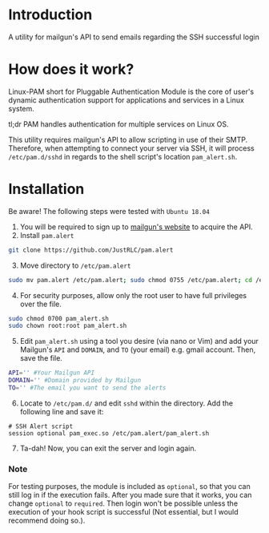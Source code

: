 # Introduction
A utility for mailgun's API to send emails regarding the SSH successful login
# How does it work?
Linux-PAM short for Pluggable Authentication Module is the core of user's dynamic authentication support for applications and services in a Linux system. 

tl;dr PAM handles authentication for multiple services on Linux OS.

This utility requires mailgun's API to allow scripting in use of their SMTP. Therefore, when attempting to connect your server via SSH, it will process ``/etc/pam.d/sshd`` in regards to the shell script's location `pam_alert.sh`.
# Installation
Be aware! The following steps were tested with `Ubuntu 18.04`
1. You will be required to sign up to [mailgun's website](https://www.mailgun.com/) to acquire the API.
2. Install `pam.alert`
```bash
git clone https://github.com/JustRLC/pam.alert
```
3. Move directory to `/etc/pam.alert` 
```bash 
sudo mv pam.alert /etc/pam.alert; sudo chmod 0755 /etc/pam.alert; cd /etc/pam.alert
```
4. For security purposes, allow only the root user to have full privileges over the file.
```bash
sudo chmod 0700 pam_alert.sh
sudo chown root:root pam_alert.sh
```
5. Edit `pam_alert.sh` using a tool you desire (via nano or Vim) and add your Mailgun's `API` and `DOMAIN`, and `TO` (your email) e.g. gmail account. Then, save the file.
```bash
API='' #Your Mailgun API
DOMAIN='' #Domain provided by Mailgun
TO='' #The email you want to send the alerts
```
6. Locate to `/etc/pam.d/` and edit `sshd` within the directory. Add the following line and save it:
```
# SSH Alert script
session optional pam_exec.so /etc/pam.alert/pam_alert.sh
```
7. Ta-dah! Now, you can exit the server and login again. 
### Note  
For testing purposes, the module is included as `optional`, so that you can still log in if the execution fails. After you made sure that it works, you can change `optional` to `required`. Then login won't be possible unless the execution of your hook script is successful (Not essential, but I would recommend doing so.).


